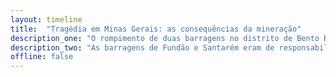 ```yaml
---
layout: timeline
title:  "Tragédia em Minas Gerais: as consequências da mineração"
description_one: "O rompimento de duas barragens no distrito de Bento Rodrigues, em Mariana, na Região Central de Minas Gerais, na quinta-feira passada (5), deixou dezenas de pessoas feridas e desabrigadas. Há onze mortes confirmadas pelas autoridades: sete pessoas foram identificadas e quatro ainda aguardam identificação."
description_two: "As barragens de Fundão e Santarém eram de responsabilidade da empresa Samarco, que tem 50% de suas ações nas mãos da Vale, uma das maiores mineradoras do mundo. A outra metade pertence à australiana BHP Billiton.</p><p>A lama de rejeitos das barragens já chegou ao Rio Doce, o que provocou o corte no abastecimento de água em algumas cidades. Especialistas também apuram sobre os riscos à saúde e ao meio ambiente do rejeito de minério de ferro liberado."
offline: false
---
```

